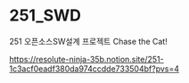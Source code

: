 # 251_SWD
251 오픈소스SW설계 프로젝트
Chase the Cat!

https://resolute-ninja-35b.notion.site/251-1c3acf0eadf380da974ccdde733504bf?pvs=4
